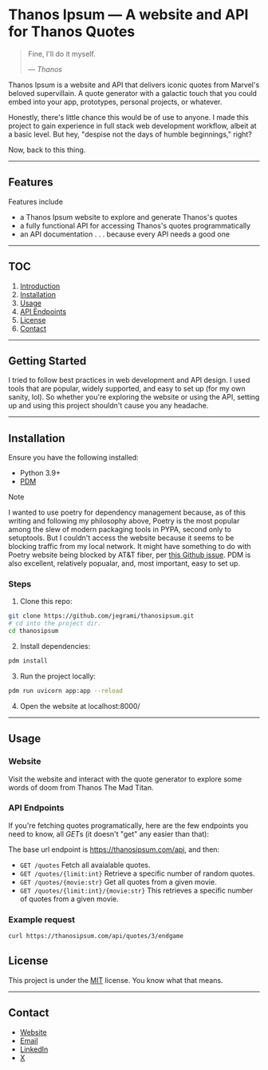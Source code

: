 
# Thanos Ipsum &mdash; A  website and API for Thanos Quotes

> Fine, I'll do it myself.
>
> &mdash; <cite>Thanos</cite>

Thanos Ipsum is a website and API that delivers iconic quotes from Marvel's beloved supervillain. A quote generator with a galactic touch that you could
embed into your app, prototypes, personal projects, or whatever.

Honestly, there's little chance this would be of use to anyone. 
I made this project to gain experience in full stack web development workflow, albeit at a basic level. But hey, "despise not the days of humble 
beginnings," right? 

Now, back to this thing.

---

## Features 

Features include 
- a Thanos Ipsum website to explore and generate Thanos's quotes
- a fully functional API for accessing Thanos's quotes programmatically 
- an API documentation . . . because every API needs a good one

--- 

## TOC

1. [Introduction](#introduction)
2. [Installation](#installation)
3. [Usage](#usage)
4. [API Endpoints](#api-endpoints)
5. [License](#license)
6. [Contact](#contact)

---

## Getting Started 

I tried to follow best practices in web development and API design. I used tools
that are popular, widely supported, and easy to set up (for my own sanity, lol). So whether you're exploring the website or using the API, setting up and using this project shouldn't cause you any headache.  

---

## Installation

Ensure you have the following installed:

- Python 3.9+
- [PDM](https://pdm-project.org/en/latest)


> [!NOTE]
> I wanted to use poetry for dependency management because, as of this writing and following my philosophy above, Poetry is the most popular among the slew of modern packaging tools in PYPA, second only to setuptools. But I couldn't access the website because it seems to be blocking traffic from my local network. It might have something to do with Poetry website being blocked by AT&T fiber, per [this Github issue](https://github.com/python-poetry/website/issues/153#issue-2285760763). PDM
is also excellent, relatively popualar, and, most important, easy to set up. 

### Steps

1. Clone this repo:
```bash 
git clone https://github.com/jegrami/thanosipsum.git 
# cd into the project dir.
cd thanosipsum
```

2. Install dependencies:
```bash 
pdm install 
```

3. Run the project locally:
```bash 
pdm run uvicorn app:app --reload
```

4. Open the website at localhost:8000/

---

## Usage

### Website

Visit the website and interact with the quote generator to explore some words of doom from Thanos The Mad Titan.

### API Endpoints

If you're fetching quotes programatically, here are the few endpoints you need 
to know, all *GET*s (it doesn't "get" any easier than that):

The base url endpoint is https://thanosipsum.com/api, and then:

- `GET /quotes`
Fetch all avaialable quotes.
- `GET /quotes/{limit:int}`
Retrieve a specific number of random quotes.
- `GET /quotes/{movie:str}`
Get all quotes from a given movie.
- `GET /quotes/{limit:int}/{movie:str}`
This retrieves a specific number of quotes from a given movie.

### Example request
```bash
curl https://thanosipsum.com/api/quotes/3/endgame 
```

## License

This project is under the [MIT](https://directory.fsf.org/wiki/License:Expat) license. You know what that means. 

---

## Contact

* [Website](https://jegrami.com)
* [Email](mailto:jegrami.dev@gmail.com)
* [LinkedIn](https://linkedin.com/in/jeremiah-igrami)
* [X](https://twitter.com/je_grami)



























